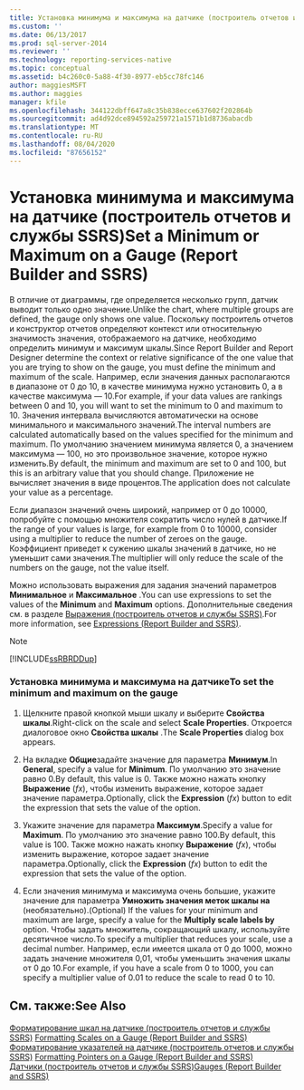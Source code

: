 ```yaml
---
title: Установка минимума и максимума на датчике (построитель отчетов и службы SSRS) | Документация Майкрософт
ms.custom: ''
ms.date: 06/13/2017
ms.prod: sql-server-2014
ms.reviewer: ''
ms.technology: reporting-services-native
ms.topic: conceptual
ms.assetid: b4c260c0-5a88-4f30-8977-eb5cc78fc146
author: maggiesMSFT
ms.author: maggies
manager: kfile
ms.openlocfilehash: 344122dbff647a8c35b838ecce637602f202864b
ms.sourcegitcommit: ad4d92dce894592a259721a1571b1d8736abacdb
ms.translationtype: MT
ms.contentlocale: ru-RU
ms.lasthandoff: 08/04/2020
ms.locfileid: "87656152"
---
```

# <a name="set-a-minimum-or-maximum-on-a-gauge-report-builder-and-ssrs"></a><span data-ttu-id="15acc-102">Установка минимума и максимума на датчике (построитель отчетов и службы SSRS)</span><span class="sxs-lookup"><span data-stu-id="15acc-102">Set a Minimum or Maximum on a Gauge (Report Builder and SSRS)</span></span>
  <span data-ttu-id="15acc-103">В отличие от диаграммы, где определяется несколько групп, датчик выводит только одно значение.</span><span class="sxs-lookup"><span data-stu-id="15acc-103">Unlike the chart, where multiple groups are defined, the gauge only shows one value.</span></span> <span data-ttu-id="15acc-104">Поскольку построитель отчетов и конструктор отчетов определяют контекст или относительную значимость значения, отображаемого на датчике, необходимо определить минимум и максимум шкалы.</span><span class="sxs-lookup"><span data-stu-id="15acc-104">Since Report Builder and Report Designer determine the context or relative significance of the one value that you are trying to show on the gauge, you must define the minimum and maximum of the scale.</span></span> <span data-ttu-id="15acc-105">Например, если значения данных располагаются в диапазоне от 0 до 10, в качестве минимума нужно установить 0, а в качестве максимума — 10.</span><span class="sxs-lookup"><span data-stu-id="15acc-105">For example, if your data values are rankings between 0 and 10, you will want to set the minimum to 0 and maximum to 10.</span></span> <span data-ttu-id="15acc-106">Значения интервала вычисляются автоматически на основе минимального и максимального значений.</span><span class="sxs-lookup"><span data-stu-id="15acc-106">The interval numbers are calculated automatically based on the values specified for the minimum and maximum.</span></span> <span data-ttu-id="15acc-107">По умолчанию значением минимума является 0, а значением максимума — 100, но это произвольное значение, которое нужно изменить.</span><span class="sxs-lookup"><span data-stu-id="15acc-107">By default, the minimum and maximum are set to 0 and 100, but this is an arbitrary value that you should change.</span></span> <span data-ttu-id="15acc-108">Приложение не вычисляет значения в виде процентов.</span><span class="sxs-lookup"><span data-stu-id="15acc-108">The application does not calculate your value as a percentage.</span></span>  
  
 <span data-ttu-id="15acc-109">Если диапазон значений очень широкий, например от 0 до 10000, попробуйте с помощью множителя сократить число нулей в датчике.</span><span class="sxs-lookup"><span data-stu-id="15acc-109">If the range of your values is large, for example from 0 to 10000, consider using a multiplier to reduce the number of zeroes on the gauge.</span></span> <span data-ttu-id="15acc-110">Коэффициент приведет к сужению шкалы значений в датчике, но не уменьшит сами значения.</span><span class="sxs-lookup"><span data-stu-id="15acc-110">The multiplier will only reduce the scale of the numbers on the gauge, not the value itself.</span></span>  
  
 <span data-ttu-id="15acc-111">Можно использовать выражения для задания значений параметров **Минимальное** и **Максимальное** .</span><span class="sxs-lookup"><span data-stu-id="15acc-111">You can use expressions to set the values of the **Minimum** and **Maximum** options.</span></span> <span data-ttu-id="15acc-112">Дополнительные сведения см. в разделе [Выражения (построитель отчетов и службы SSRS)](expressions-report-builder-and-ssrs.md).</span><span class="sxs-lookup"><span data-stu-id="15acc-112">For more information, see [Expressions &#40;Report Builder and SSRS&#41;](expressions-report-builder-and-ssrs.md).</span></span>  
  
> [!NOTE]  
>  [!INCLUDE[ssRBRDDup](../../includes/ssrbrddup-md.md)]  
  
### <a name="to-set-the-minimum-and-maximum-on-the-gauge"></a><span data-ttu-id="15acc-113">Установка минимума и максимума на датчике</span><span class="sxs-lookup"><span data-stu-id="15acc-113">To set the minimum and maximum on the gauge</span></span>  
  
1.  <span data-ttu-id="15acc-114">Щелкните правой кнопкой мыши шкалу и выберите **Свойства шкалы**.</span><span class="sxs-lookup"><span data-stu-id="15acc-114">Right-click on the scale and select **Scale Properties**.</span></span> <span data-ttu-id="15acc-115">Откроется диалоговое окно **Свойства шкалы** .</span><span class="sxs-lookup"><span data-stu-id="15acc-115">The **Scale Properties** dialog box appears.</span></span>  
  
2.  <span data-ttu-id="15acc-116">На вкладке **Общие**задайте значение для параметра **Минимум**.</span><span class="sxs-lookup"><span data-stu-id="15acc-116">In **General**, specify a value for **Minimum**.</span></span> <span data-ttu-id="15acc-117">По умолчанию это значение равно 0.</span><span class="sxs-lookup"><span data-stu-id="15acc-117">By default, this value is 0.</span></span> <span data-ttu-id="15acc-118">Также можно нажать кнопку **Выражение** (*fx*), чтобы изменить выражение, которое задает значение параметра.</span><span class="sxs-lookup"><span data-stu-id="15acc-118">Optionally, click the **Expression** (*fx*) button to edit the expression that sets the value of the option.</span></span>  
  
3.  <span data-ttu-id="15acc-119">Укажите значение для параметра **Максимум**.</span><span class="sxs-lookup"><span data-stu-id="15acc-119">Specify a value for **Maximum**.</span></span> <span data-ttu-id="15acc-120">По умолчанию это значение равно 100.</span><span class="sxs-lookup"><span data-stu-id="15acc-120">By default, this value is 100.</span></span> <span data-ttu-id="15acc-121">Также можно нажать кнопку **Выражение** (*fx*), чтобы изменить выражение, которое задает значение параметра.</span><span class="sxs-lookup"><span data-stu-id="15acc-121">Optionally, click the **Expression** (*fx*) button to edit the expression that sets the value of the option.</span></span>  
  
4.  <span data-ttu-id="15acc-122">Если значения минимума и максимума очень большие, укажите значение для параметра **Умножить значения меток шкалы на** (необязательно).</span><span class="sxs-lookup"><span data-stu-id="15acc-122">(Optional) If the values for your minimum and maximum are large, specify a value for the **Multiply scale labels by** option.</span></span> <span data-ttu-id="15acc-123">Чтобы задать множитель, сокращающий шкалу, используйте десятичное число.</span><span class="sxs-lookup"><span data-stu-id="15acc-123">To specify a multiplier that reduces your scale, use a decimal number.</span></span> <span data-ttu-id="15acc-124">Например, если имеется шкала от 0 до 1000, можно задать значение множителя 0,01, чтобы уменьшить значения шкалы от 0 до 10.</span><span class="sxs-lookup"><span data-stu-id="15acc-124">For example, if you have a scale from 0 to 1000, you can specify a multiplier value of 0.01 to reduce the scale to read 0 to 10.</span></span>  
  
## <a name="see-also"></a><span data-ttu-id="15acc-125">См. также:</span><span class="sxs-lookup"><span data-stu-id="15acc-125">See Also</span></span>  
 <span data-ttu-id="15acc-126">[Форматирование шкал на датчике (построитель отчетов и службы SSRS)](formatting-scales-on-a-gauge-report-builder-and-ssrs.md) </span><span class="sxs-lookup"><span data-stu-id="15acc-126">[Formatting Scales on a Gauge &#40;Report Builder and SSRS&#41;](formatting-scales-on-a-gauge-report-builder-and-ssrs.md) </span></span>  
 <span data-ttu-id="15acc-127">[Форматирование указателей на датчике &#40;построитель отчетов и службы SSRS&#41;](formatting-pointers-on-a-gauge-report-builder-and-ssrs.md) </span><span class="sxs-lookup"><span data-stu-id="15acc-127">[Formatting Pointers on a Gauge &#40;Report Builder and SSRS&#41;](formatting-pointers-on-a-gauge-report-builder-and-ssrs.md) </span></span>  
 [<span data-ttu-id="15acc-128">Датчики (построитель отчетов и службы SSRS)</span><span class="sxs-lookup"><span data-stu-id="15acc-128">Gauges &#40;Report Builder and SSRS&#41;</span></span>](gauges-report-builder-and-ssrs.md)  
  
  
